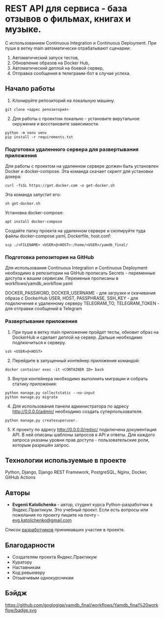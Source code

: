 # REST API для сервиса - база отзывов о фильмах, книгах и музыке.

С использованием Continuous Integration и Continuous Deployment.
При пуше в ветку main автоматически отрабатывают сценарии:
1. Автоматический запуск тестов,
2. Обновление образов на Docker Hub,
3. Автоматический деплой на боевой сервер,
4. Отправка сообщения в телеграмм-бот в случае успеха.

## Начало работы

1. Клонируйте репозиторий на локальную машину.
```
git clone <адрес репозитория>
```
2. Для работы с проектом локально - установите вирутальное окружение и восстановите зависимости.
```
python -m venv venv
pip install -r requirements.txt 
```

### Подготовка удаленного сервера для развертывания приложения

Для работы с проектом на удаленном сервере должен быть установлен Docker и docker-compose.
Эта команда скачает скрипт для установки докера:
```
curl -fsSL https://get.docker.com -o get-docker.sh
```
Эта команда запустит его:
```
sh get-docker.sh
```
Установка docker-compose:
```
apt install docker-compose
```
Создайте папку проекта на удаленном сервере и скопируйте туда файлы docker-compose.yaml, Dockerfile, host.conf:
```
scp ./<FILENAME> <USER>@<HOST>:/home/<USER>/yamdb_final/
```

### Подготовка репозитория на GitHub

Для использования Continuous Integration и Continuous Deployment необходимо в репозитории на GitHub прописать Secrets - переменные доступа к вашим сервисам.
Переменые прописаны в workflows/yamdb_workflow.yaml

DOCKER_PASSWORD, DOCKER_USERNAME - для загрузки и скачивания образа с DockerHub 
USER, HOST, PASSPHRASE, SSH_KEY - для подключения к удаленному серверу 
TELEGRAM_TO, TELEGRAM_TOKEN - для отправки сообщений в Telegram

### Развертывание приложения

1. При пуше в ветку main приложение пройдет тесты, обновит образ на DockerHub и сделает деплой на сервер. Дальше необходимо подлкючиться к серверу.
```
ssh <USER>@<HOST>
```
2. Перейдите в запущенный контейнер приложения командой:
```
docker container exec -it <CONTAINER ID> bash
```
3. Внутри контейнера необходимо выполнить миграции и собрать статику приложения:
```
python manage.py collectstatic --no-input
python manage.py migrate
```
4. Для использования панели администратора по адресу http://0.0.0.0/admin/ необходимо создать суперпользователя.
```
python manage.py createsuperuser.
```
5. К проекту по адресу http://0.0.0.0/redoc/ подключена документация API. В ней описаны шаблоны запросов к API и ответы. Для каждого запроса указаны уровни прав доступа - пользовательские роли, которым разрешён запрос.

## Технологии используемые в проекте
Python, Django, Django REST Framework, PostgreSQL, Nginx, Docker, GitHub Actions

## Авторы

* **Evgenii Katolichenko** - автор, студент курса Python-разработчик в Яндекс.Практикум. Это учебный проект.
Если есть вопросы или пожелания по проекту пишите на почту - evg.katolichenko@gmail.com

Список [разработчиков](https://github.com/goglogige/api_yamdb/graphs/contributors) принимавших участие в проекте.

## Благодарности

* Создателям проекта Яндекс.Практикум
* Куратору
* Наставникам
* Код ревьюверу
* Отзывчивым однокурсникам

## Бэйдж

https://github.com/goglogige/yamdb_final/workflows/Yamdb_final%20workflow/badge.svg

